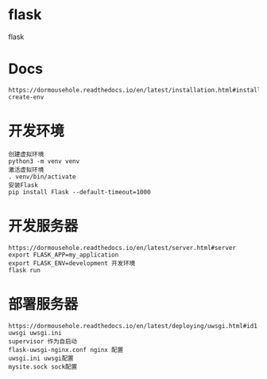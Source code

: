 # flask
flask

# Docs
    https://dormousehole.readthedocs.io/en/latest/installation.html#install-create-env
# 开发环境
    创建虚拟环境
    python3 -m venv venv
    激活虚拟环境
    . venv/bin/activate
    安装Flask
    pip install Flask --default-timeout=1000

# 开发服务器
    https://dormousehole.readthedocs.io/en/latest/server.html#server
    export FLASK_APP=my_application
    export FLASK_ENV=development 开发环境
    flask run
# 部署服务器
    https://dormousehole.readthedocs.io/en/latest/deploying/uwsgi.html#id1
    uwsgi uwsgi.ini
    supervisor 作为自启动
    flask-uwsgi-nginx.conf nginx 配置
    uwsgi.ini uwsgi配置
    mysite.sock sock配置